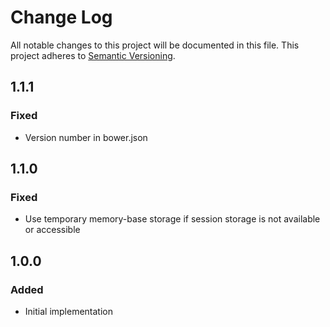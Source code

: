 # Change Log
All notable changes to this project will be documented in this file.
This project adheres to [Semantic Versioning](http://semver.org/).

## 1.1.1
### Fixed
- Version number in bower.json

## 1.1.0
### Fixed
- Use temporary memory-base storage if session storage is not available or accessible

## 1.0.0
### Added
- Initial implementation
